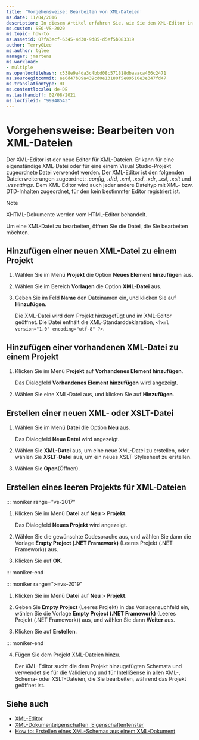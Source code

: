 ```yaml
---
title: 'Vorgehensweise: Bearbeiten von XML-Dateien'
ms.date: 11/04/2016
description: In diesem Artikel erfahren Sie, wie Sie den XML-Editor in Visual Studio verwenden, um Dateien zu bearbeiten, die XML- oder DTD-Inhalte enthalten.
ms.custom: SEO-VS-2020
ms.topic: how-to
ms.assetid: 07fa3ecf-6345-4d30-9d85-d5ef5b083319
author: TerryGLee
ms.author: tglee
manager: jmartens
ms.workload:
- multiple
ms.openlocfilehash: c538e9a4da3c4bbd08c571818dbaaaca466c2471
ms.sourcegitcommit: ae6d47b09a439cd0e13180f5e89510e3e347fd47
ms.translationtype: HT
ms.contentlocale: de-DE
ms.lasthandoff: 02/08/2021
ms.locfileid: "99948543"
---
```

# <a name="how-to-edit-xml-files"></a>Vorgehensweise: Bearbeiten von XML-Dateien

Der XML-Editor ist der neue Editor für XML-Dateien. Er kann für eine eigenständige XML-Datei oder für eine einem Visual Studio-Projekt zugeordnete Datei verwendet werden. Der XML-Editor ist den folgenden Dateierweiterungen zugeordnet: *.config*, *.dtd*, *.xml*, *.xsd*, *.xdr*, *.xsl*, *.xslt* und *.vssettings*. Dem XML-Editor wird auch jeder andere Dateityp mit XML- bzw. DTD-Inhalten zugeordnet, für den kein bestimmter Editor registriert ist.

> [!NOTE]
> XHTML-Dokumente werden vom HTML-Editor behandelt.

Um eine XML-Datei zu bearbeiten, öffnen Sie die Datei, die Sie bearbeiten möchten.

## <a name="add-a-new-xml-file-to-a-project"></a>Hinzufügen einer neuen XML-Datei zu einem Projekt

1. Wählen Sie im Menü **Projekt** die Option **Neues Element hinzufügen** aus.

2. Wählen Sie im Bereich **Vorlagen** die Option **XML-Datei** aus.

3. Geben Sie im Feld **Name** den Dateinamen ein, und klicken Sie auf **Hinzufügen**.

   Die XML-Datei wird dem Projekt hinzugefügt und im XML-Editor geöffnet. Die Datei enthält die XML-Standarddeklaration, `<?xml version="1.0" encoding="utf-8" ?>`.

## <a name="add-an-existing-xml-file-to-a-project"></a>Hinzufügen einer vorhandenen XML-Datei zu einem Projekt

1. Klicken Sie im Menü **Projekt** auf **Vorhandenes Element hinzufügen**.

   Das Dialogfeld **Vorhandenes Element hinzufügen** wird angezeigt.

2. Wählen Sie eine XML-Datei aus, und klicken Sie auf **Hinzufügen**.

## <a name="create-a-new-xml-or-xslt-file"></a>Erstellen einer neuen XML- oder XSLT-Datei

1. Wählen Sie im Menü **Datei** die Option **Neu** aus.

   Das Dialogfeld **Neue Datei** wird angezeigt.

2. Wählen Sie **XML-Datei** aus, um eine neue XML-Datei zu erstellen, oder wählen Sie **XSLT-Datei** aus, um ein neues XSLT-Stylesheet zu erstellen.

3. Wählen Sie **Open**(Öffnen).

## <a name="create-an-empty-project-for-xml-files"></a>Erstellen eines leeren Projekts für XML-Dateien

::: moniker range="vs-2017"

1. Klicken Sie im Menü **Datei** auf **Neu** > **Projekt**.

   Das Dialogfeld **Neues Projekt** wird angezeigt.

2. Wählen Sie die gewünschte Codesprache aus, und wählen Sie dann die Vorlage **Empty Project (.NET Framework)** (Leeres Projekt (.NET Framework)) aus.

3. Klicken Sie auf **OK**.

::: moniker-end

::: moniker range=">=vs-2019"

1. Klicken Sie im Menü **Datei** auf **Neu** > **Projekt**.

2. Geben Sie **Empty Project** (Leeres Projekt) in das Vorlagensuchfeld ein, wählen Sie die Vorlage **Empty Project (.NET Framework)** (Leeres Projekt (.NET Framework)) aus, und wählen Sie dann **Weiter** aus.

3. Klicken Sie auf **Erstellen**.

::: moniker-end

4. Fügen Sie dem Projekt XML-Dateien hinzu.

   Der XML-Editor sucht die dem Projekt hinzugefügten Schemata und verwendet sie für die Validierung und für IntelliSense in allen XML-, Schema- oder XSLT-Dateien, die Sie bearbeiten, während das Projekt geöffnet ist.

## <a name="see-also"></a>Siehe auch

- [XML-Editor](../xml-tools/xml-editor.md)
- [XML-Dokumenteigenschaften, Eigenschaftenfenster](../xml-tools/xml-document-properties-properties-window.md)
- [How to: Erstellen eines XML-Schemas aus einem XML-Dokument](../xml-tools/how-to-create-an-xml-schema-from-an-xml-document.md)
